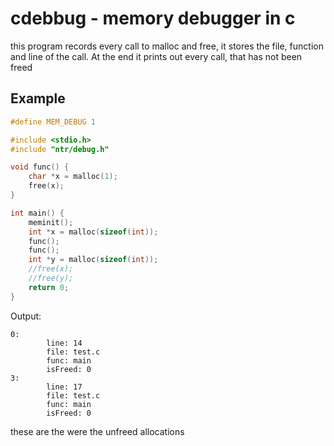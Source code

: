 # cdebbug - memory debugger in c

this program records every call to malloc and free, it stores the file, function and line of the call. At the end it prints out every call, 
that has not been freed

## Example

```c
#define MEM_DEBUG 1

#include <stdio.h>
#include "ntr/debug.h"

void func() {
	char *x = malloc(1);
	free(x);
}

int main() {
	meminit();
	int *x = malloc(sizeof(int));
	func();
	func();
	int *y = malloc(sizeof(int));
	//free(x);
	//free(y);
	return 0;
}
```
Output:
```
0: 
        line: 14
        file: test.c
        func: main
        isFreed: 0
3: 
        line: 17
        file: test.c
        func: main
        isFreed: 0
```
these are the were the unfreed allocations
